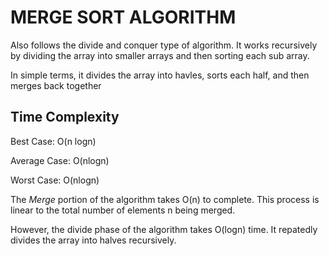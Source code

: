 # MERGE SORT ALGORITHM
Also follows the divide and conquer type of algorithm. It works recursively by dividing the array into smaller arrays and then sorting each sub array.

In simple terms, it divides the array into havles, sorts each half, and then merges back together

## Time Complexity
Best Case: O(n logn)

Average Case: O(nlogn)

Worst Case: O(nlogn)

The *Merge* portion of the algorithm takes O(n) to complete. This process is linear to the total number of elements n being merged.

However, the divide phase of the algorithm takes O(logn) time. It repatedly divides the array into halves recursively.
